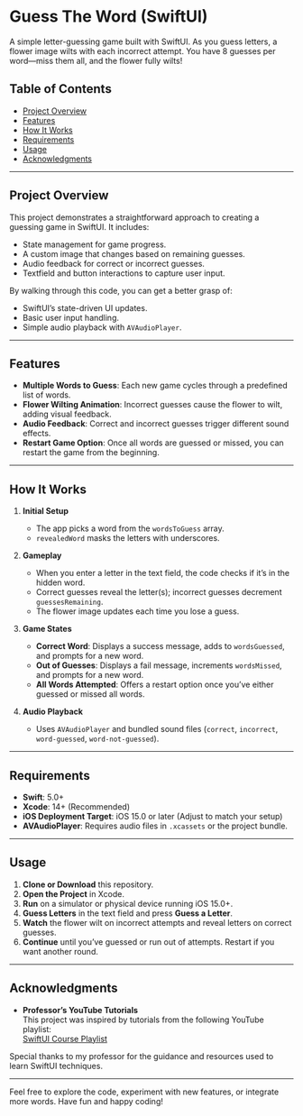 # Guess The Word (SwiftUI)

A simple letter-guessing game built with SwiftUI. As you guess letters, a flower image wilts with each incorrect attempt. You have 8 guesses per word—miss them all, and the flower fully wilts!

## Table of Contents
- [Project Overview](#project-overview)
- [Features](#features)
- [How It Works](#how-it-works)
- [Requirements](#requirements)
- [Usage](#usage)
- [Acknowledgments](#acknowledgments)

---

## Project Overview

This project demonstrates a straightforward approach to creating a guessing game in SwiftUI. It includes:
- State management for game progress.
- A custom image that changes based on remaining guesses.
- Audio feedback for correct or incorrect guesses.
- Textfield and button interactions to capture user input.

By walking through this code, you can get a better grasp of:
- SwiftUI’s state-driven UI updates.
- Basic user input handling.
- Simple audio playback with `AVAudioPlayer`.

---

## Features

- **Multiple Words to Guess**: Each new game cycles through a predefined list of words.
- **Flower Wilting Animation**: Incorrect guesses cause the flower to wilt, adding visual feedback.
- **Audio Feedback**: Correct and incorrect guesses trigger different sound effects.
- **Restart Game Option**: Once all words are guessed or missed, you can restart the game from the beginning.

---

## How It Works

1. **Initial Setup**  
   - The app picks a word from the `wordsToGuess` array.
   - `revealedWord` masks the letters with underscores.

2. **Gameplay**  
   - When you enter a letter in the text field, the code checks if it’s in the hidden word.
   - Correct guesses reveal the letter(s); incorrect guesses decrement `guessesRemaining`.
   - The flower image updates each time you lose a guess.

3. **Game States**  
   - **Correct Word**: Displays a success message, adds to `wordsGuessed`, and prompts for a new word.
   - **Out of Guesses**: Displays a fail message, increments `wordsMissed`, and prompts for a new word.
   - **All Words Attempted**: Offers a restart option once you’ve either guessed or missed all words.

4. **Audio Playback**  
   - Uses `AVAudioPlayer` and bundled sound files (`correct`, `incorrect`, `word-guessed`, `word-not-guessed`).

---

## Requirements

- **Swift**: 5.0+
- **Xcode**: 14+ (Recommended)
- **iOS Deployment Target**: iOS 15.0 or later (Adjust to match your setup)
- **AVAudioPlayer**: Requires audio files in `.xcassets` or the project bundle.

---

## Usage

1. **Clone or Download** this repository.
2. **Open the Project** in Xcode.
3. **Run** on a simulator or physical device running iOS 15.0+.
4. **Guess Letters** in the text field and press **Guess a Letter**.
5. **Watch** the flower wilt on incorrect attempts and reveal letters on correct guesses.
6. **Continue** until you’ve guessed or run out of attempts. Restart if you want another round.

---

## Acknowledgments

- **Professor’s YouTube Tutorials**  
  This project was inspired by tutorials from the following YouTube playlist:  
  [SwiftUI Course Playlist](https://www.youtube.com/playlist?list=PL9VJ9OpT-IPSM6dFSwQCIl409gNBsqKTe)  

Special thanks to my professor for the guidance and resources used to learn SwiftUI techniques.

---

Feel free to explore the code, experiment with new features, or integrate more words. Have fun and happy coding!
